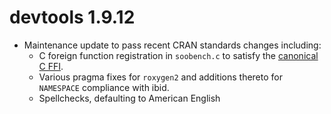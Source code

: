 # devtools 1.9.12

* Maintenance update to pass recent CRAN standards changes including:
  - C foreign function registration in `soobench.c` to satisfy the [canonical C FFI](https://cran.r-project.org/doc/manuals/R-exts.html#Registering-native-routines).
  - Various pragma fixes for `roxygen2` and additions thereto for `NAMESPACE` compliance with ibid.
  - Spellchecks, defaulting to American English

